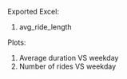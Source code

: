 Exported Excel:
1) avg_ride_length

Plots:
1) Average duration VS weekday
2) Number of rides VS weekday
